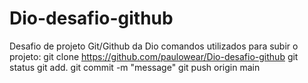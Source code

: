 # Dio-desafio-github
Desafio de projeto Git/Github da Dio
comandos utilizados para  subir o projeto:
git clone https://github.com/paulowear/Dio-desafio-github
git status
git add.
git commit -m "message"
git push origin main
